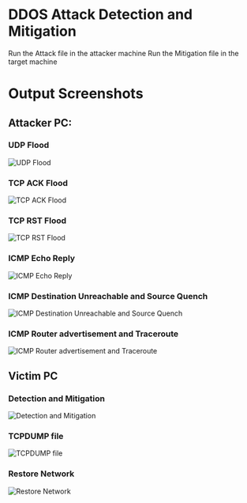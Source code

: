 # DDOS Attack Detection and Mitigation


<!--
.,-:::::/    .,-:::::/  
,;;-'````'   ,;;-'````'   
[[[   [[[[[[/[[[   [[[[[[/
"$$c.    "$$ "$$c.    "$$ 
`Y8bo,,,o88o `Y8bo,,,o88o
`'YMUP"YMM   `'YMUP"YMM
-->

Run the Attack file in the attacker machine
Run the Mitigation file in the target machine

# Output Screenshots

## Attacker PC:

### UDP Flood
![UDP Flood](./images/NTAL_1.png)

### TCP ACK Flood
![TCP ACK Flood](./images/NTAL_2.png)

### TCP RST Flood
![TCP RST Flood](./images/NTAL_3.png)

### ICMP Echo Reply
![ICMP Echo Reply](./images/NTAL_4.png)

### ICMP Destination Unreachable and Source Quench
![ICMP Destination Unreachable and Source Quench](./images/NTAL_5.png)

### ICMP Router advertisement and Traceroute
![ICMP Router advertisement and Traceroute](./images/NTAL_6.png)

## Victim PC

### Detection and Mitigation
![Detection and Mitigation](./images/NTAL_7.png)

### TCPDUMP file
![TCPDUMP file](./images/NTAL_8.png)

### Restore Network
![Restore Network](./images/NTAL_9.png)
